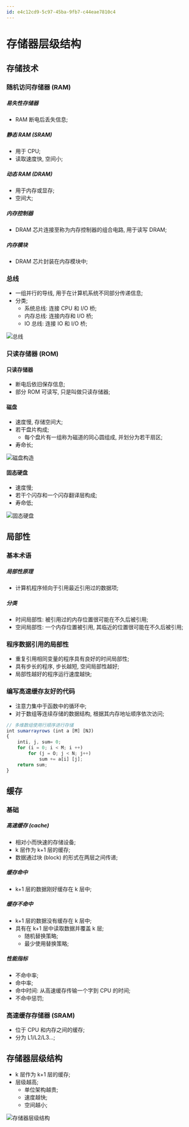 ```yaml
---
id: e4c12cd9-5c97-45ba-9fb7-c44eae7810c4
---
```


# 存储器层级结构

## 存储技术

### 随机访问存储器 (RAM)

##### 易失性存储器

- RAM 断电后丢失信息;

##### 静态 RAM (SRAM)

- 用于 CPU;
- 读取速度快, 空间小;

##### 动态 RAM (DRAM)

- 用于内存或显存;
- 空间大;

##### 内存控制器

- DRAM 芯片连接至称为内存控制器的组合电路, 用于读写 DRAM;

##### 内存模块

- DRAM 芯片封装在内存模块中;

### 总线

- 一组并行的导线, 用于在计算机系统不同部分传递信息;
- 分类;
  - 系统总线: 连接 CPU 和 I/O 桥;
  - 内存总线: 连接内存和 I/O 桥;
  - IO 总线: 连接 IO 和 I/O 桥;

![总线](./images/2023-10-26-14-57-38.png)

### 只读存储器 (ROM)

#### 只读存储器

- 断电后依旧保存信息;
- 部分 ROM 可读写, 只是叫做只读存储器;

#### 磁盘

- 速度慢, 存储空间大;
- 若干盘片构成;
  - 每个盘片有一组称为磁道的同心圆组成, 并划分为若干扇区;
- 寿命长;

![磁盘构造](./images/2023-10-26-15-00-44.png)

#### 固态硬盘

- 速度慢;
- 若干个闪存和一个闪存翻译层构成;
- 寿命低;

![固态硬盘](./images/2023-10-26-15-20-38.png)

## 局部性

### 基本术语

##### 局部性原理

- 计算机程序倾向于引用最近引用过的数据项;

##### 分类

- 时间局部性: 被引用过的内存位置很可能在不久后被引用;
- 空间局部性: 一个内存位置被引用, 其临近的位置很可能在不久后被引用;

### 程序数据引用的局部性

- 重复引用相同变量的程序具有良好的时间局部性;
- 具有步长的程序, 步长越短, 空间局部性越好;
- 局部性越好的程序运行速度越快;

### 编写高速缓存友好的代码

- 注意力集中于函数中的循环中;
- 对于数组等连续存储的数据结构, 根据其内存地址顺序依次访问;

```typescript
// 多维数组使用行顺序进行存储
int sumarrayrows (int a [M] [NJ)
{
    inti, j, sum= 0;
    for (i = 0; i < M; i ++)
        for (j = O; j < N; j++)
            sum += a[i] [j];
    return sum;
}
```

## 缓存

### 基础

##### 高速缓存 (cache)

- 相对小而快速的存储设备;
- k 层作为 k+1 层的缓存;
- 数据通过块 (block) 的形式在两层之间传递;

##### 缓存命中

- k+1 层的数据刚好缓存在 k 层中;

##### 缓存不命中

- k+1 层的数据没有缓存在 k 层中;
- 具有在 k+1 层中读取数据并覆盖 k 层;
  - 随机替换策略;
  - 最少使用替换策略;

##### 性能指标

- 不命中率;
- 命中率;
- 命中时间: 从高速缓存传输一个字到 CPU 的时间;
- 不命中惩罚;

### 高速缓存存储器 (SRAM)

- 位于 CPU 和内存之间的缓存;
- 分为 L1/L2/L3...;

## 存储器层级结构

- k 层作为 k+1 层的缓存;
- 层级越高;
  - 单位架构越贵;
  - 速度越快;
  - 空间越小;

![存储器层级结构](./images/2023-10-26-15-28-07.png)
